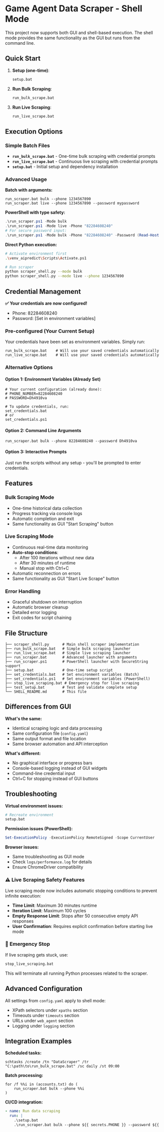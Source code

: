 # Game Agent Data Scraper - Shell Mode

This project now supports both GUI and shell-based execution. The shell mode provides the same functionality as the GUI but runs from the command line.

## Quick Start

1. **Setup (one-time)**:
   ```bash
   setup.bat
   ```

2. **Run Bulk Scraping**:
   ```bash
   run_bulk_scrape.bat
   ```

3. **Run Live Scraping**:
   ```bash
   run_live_scrape.bat
   ```

## Execution Options

### Simple Batch Files

- **`run_bulk_scrape.bat`** - One-time bulk scraping with credential prompts
- **`run_live_scrape.bat`** - Continuous live scraping with credential prompts  
- **`setup.bat`** - Initial setup and dependency installation

### Advanced Usage

**Batch with arguments:**
```batch
run_scraper.bat bulk --phone 1234567890
run_scraper.bat live --phone 1234567890 --password mypassword
```

**PowerShell with type safety:**
```powershell
.\run_scraper.ps1 -Mode bulk
.\run_scraper.ps1 -Mode live -Phone "82284608240"
# For secure password input:
.\run_scraper.ps1 -Mode bulk -Phone "82284608240" -Password (Read-Host "Enter password" -AsSecureString)
```

**Direct Python execution:**
```bash
# Activate environment first
.\venv_aipredict\Scripts\Activate.ps1

# Run scraper
python scraper_shell.py --mode bulk
python scraper_shell.py --mode live --phone 1234567890
```

## Credential Management

**✅ Your credentials are now configured!**
- Phone: 82284608240
- Password: [Set in environment variables]

### Pre-configured (Your Current Setup)
Your credentials have been set as environment variables. Simply run:
```batch
run_bulk_scrape.bat    # Will use your saved credentials automatically
run_live_scrape.bat    # Will use your saved credentials automatically
```

### Alternative Options

#### Option 1: Environment Variables (Already Set)
```batch
# Your current configuration (already done):
# PHONE_NUMBER=82284608240
# PASSWORD=Dh4910va

# To update credentials, run:
set_credentials.bat
# or
set_credentials.ps1
```

#### Option 2: Command Line Arguments
```batch
run_scraper.bat bulk --phone 82284608240 --password Dh4910va
```

#### Option 3: Interactive Prompts
Just run the scripts without any setup - you'll be prompted to enter credentials.

## Features

### Bulk Scraping Mode
- One-time historical data collection
- Progress tracking via console logs
- Automatic completion and exit
- Same functionality as GUI "Start Scraping" button

### Live Scraping Mode  
- Continuous real-time data monitoring
- **Auto-stop conditions**:
  - After 100 iterations without new data  
  - After 30 minutes of runtime
  - Manual stop with Ctrl+C
- Automatic reconnection on errors
- Same functionality as GUI "Start Live Scrape" button

### Error Handling
- Graceful shutdown on interruption
- Automatic browser cleanup
- Detailed error logging
- Exit codes for script chaining

## File Structure

```
├── scraper_shell.py      # Main shell scraper implementation
├── run_bulk_scrape.bat   # Simple bulk scraping launcher
├── run_live_scrape.bat   # Simple live scraping launcher  
├── run_scraper.bat       # Advanced launcher with arguments
├── run_scraper.ps1       # PowerShell launcher with SecureString support
├── setup.bat             # One-time setup script
├── set_credentials.bat   # Set environment variables (Batch)
├── set_credentials.ps1   # Set environment variables (PowerShell)
├── stop_live_scraping.bat # Emergency stop for live scraping
├── test_setup.bat        # Test and validate complete setup
└── SHELL_README.md       # This file
```

## Differences from GUI

**What's the same:**
- Identical scraping logic and data processing
- Same configuration file (`config.yaml`)
- Same output format and file location
- Same browser automation and API interception

**What's different:**
- No graphical interface or progress bars
- Console-based logging instead of GUI widgets
- Command-line credential input
- Ctrl+C for stopping instead of GUI buttons

## Troubleshooting

**Virtual environment issues:**
```bash
# Recreate environment
setup.bat
```

**Permission issues (PowerShell):**
```powershell
Set-ExecutionPolicy -ExecutionPolicy RemoteSigned -Scope CurrentUser
```

**Browser issues:**
- Same troubleshooting as GUI mode
- Check `logs/performance.log` for details
- Ensure ChromeDriver compatibility

### ⚠️ Live Scraping Safety Features

Live scraping mode now includes automatic stopping conditions to prevent infinite execution:

- **Time Limit**: Maximum 30 minutes runtime
- **Iteration Limit**: Maximum 100 cycles
- **Empty Response Limit**: Stops after 50 consecutive empty API responses
- **User Confirmation**: Requires explicit confirmation before starting live mode

### 🛑 Emergency Stop

If live scraping gets stuck, use:
```bash
stop_live_scraping.bat
```
This will terminate all running Python processes related to the scraper.

## Advanced Configuration

All settings from `config.yaml` apply to shell mode:
- XPath selectors under `xpaths` section
- Timeouts under `timeouts` section  
- URLs under `web_agent` section
- Logging under `logging` section

## Integration Examples

**Scheduled tasks:**
```batch
schtasks /create /tn "DataScraper" /tr "C:\path\to\run_bulk_scrape.bat" /sc daily /st 09:00
```

**Batch processing:**
```batch
for /f %%i in (accounts.txt) do (
    run_scraper.bat bulk --phone %%i
)
```

**CI/CD integration:**
```yaml
- name: Run data scraping
  run: |
    .\setup.bat
    .\run_scraper.bat bulk --phone ${{ secrets.PHONE }} --password ${{ secrets.PASSWORD }}
```
